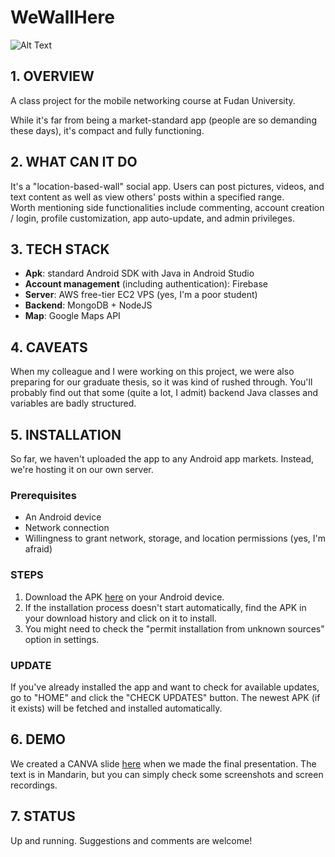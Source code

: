 # WeWallHere
![Alt Text](https://github.com/Gudauu/WeWallHere/blob/develop/logo_github.png?raw=true)

## 1. OVERVIEW
A class project for the mobile networking course at Fudan University.

While it's far from being a market-standard app (people are so demanding these days), it's compact and fully functioning.

## 2. WHAT CAN IT DO
It's a "location-based-wall" social app. 
Users can post pictures, videos, and text content as well as view others' posts within a specified range.  
Worth mentioning side functionalities include commenting, account creation / login, profile customization, app auto-update, and admin privileges.  

## 3. TECH STACK
- **Apk**: standard Android SDK with Java in Android Studio    
- **Account management** (including authentication): Firebase    
- **Server**: AWS free-tier EC2 VPS (yes, I'm a poor student)  
- **Backend**: MongoDB + NodeJS  
- **Map**: Google Maps API

## 4. CAVEATS
When my colleague and I were working on this project, we were also preparing for our graduate thesis, so it was kind of rushed through.
You'll probably find out that some (quite a lot, I admit) backend Java classes and variables are badly structured. 

## 5. INSTALLATION
So far, we haven't uploaded the app to any Android app markets. Instead, we're hosting it on our own server.
### Prerequisites
- An Android device
- Network connection
- Willingness to grant network, storage, and location permissions (yes, I'm afraid)

### STEPS
1. Download the APK [here](http://54.252.196.140:3000/apk/download) on your Android device.
2. If the installation process doesn't start automatically, find the APK in your download history and click on it to install.
3. You might need to check the "permit installation from unknown sources" option in settings.

### UPDATE
If you've already installed the app and want to check for available updates, go to "HOME" and click the "CHECK UPDATES" button. The newest APK (if it exists) will be fetched and installed automatically.

## 6. DEMO
We created a CANVA slide [here](https://www.canva.com/design/DAFki1f8MRk/o91gEmSHyx54K05FOiLGIQ/view?utm_content=DAFki1f8MRk&utm_campaign=designshare&utm_medium=link&utm_source=publishsharelink) when we made the final presentation. The text is in Mandarin, but you can simply check some screenshots and screen recordings.

## 7. STATUS
Up and running. Suggestions and comments are welcome!
